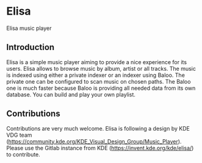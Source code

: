 # Elisa

Elisa music player

## Introduction

Elisa is a simple music player aiming to provide a nice experience for its users.
Elisa allows to browse music by album, artist or all tracks. The music is indexed
using either a private indexer or an indexer using Baloo. The private one can be
configured to scan music on chosen paths. The Baloo one is much faster because
Baloo is providing all needed data from its own database. You can build and play
your own playlist.

## Contributions

Contributions are very much welcome. Elisa is following a design by KDE VDG team
(https://community.kde.org/KDE_Visual_Design_Group/Music_Player).
Please use the Gitlab instance from KDE (https://invent.kde.org/kde/elisa/) to contribute.


